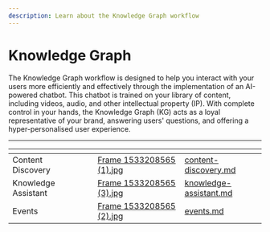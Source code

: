 ```yaml
---
description: Learn about the Knowledge Graph workflow
---
```


# Knowledge Graph

The Knowledge Graph workflow is designed to help you interact with your users more efficiently and effectively through the implementation of an AI-powered chatbot. This chatbot is trained on your library of content, including videos, audio, and other intellectual property (IP).  With complete control in your hands, the Knowledge Graph (KG) acts as a loyal representative of your brand, answering users' questions, and offering a hyper-personalised user experience.



***

<table data-view="cards"><thead><tr><th></th><th></th><th></th><th data-hidden data-card-cover data-type="files"></th><th data-hidden data-card-target data-type="content-ref"></th></tr></thead><tbody><tr><td>Content Discovery</td><td></td><td></td><td><a href="../../../.gitbook/assets/Frame 1533208565 (1).jpg">Frame 1533208565 (1).jpg</a></td><td><a href="content-discovery.md">content-discovery.md</a></td></tr><tr><td>Knowledge Assistant </td><td></td><td></td><td><a href="../../../.gitbook/assets/Frame 1533208565 (3).jpg">Frame 1533208565 (3).jpg</a></td><td><a href="../knowledge-graph/knowledge-assistant.md">knowledge-assistant.md</a></td></tr><tr><td>Events </td><td></td><td></td><td><a href="../../../.gitbook/assets/Frame 1533208565 (2).jpg">Frame 1533208565 (2).jpg</a></td><td><a href="../knowledge-graph/events.md">events.md</a></td></tr></tbody></table>
